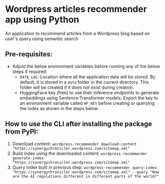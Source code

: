 # Wordpress articles recommender app using Python
An application to recommend articles from a Wordpress blog based on user's query using semantic search

## Pre-requisites:
- Adjust the below environment variables before running any of the below steps if required:
    - `DATA_LOC`: Location where all the application data will be stored. By default, it is stored in a `data` folder in the current directory. This folder will be created if it does not exist during creation.
    - HuggingFace key (free) to use their inference endpoints to generate embeddings using Sentence Transformer models. Export the key to an environment variable called `HF_KEY` before creating or querying the index as shown in the steps below.

## How to use the CLI after installing the package from PyPI:
1. Download content: `wordpress-recommender download-content "https://synergychronicler.wordpress.com/sitemap.xml"`
2. Build index using the downloaded content: `wordpress-recommender generate-index "https://synergychronicler.wordpress.com/sitemap.xml"`
3. Query index built in previous step: `wordpress-recommender query-index "https://synergychronicler.wordpress.com/sitemap.xml" --query "How are the AI regulations different in different parts of the world?"`

